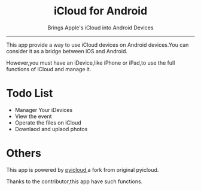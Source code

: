 <h1 align="center">iCloud for Android</h3>
<p align="center">Brings Apple's iCloud into Android Devices</p>

---

This app provide a way to use iCloud devices on Android devices.You can consider it as a bridge between iOS and Android.  

However,you must have an iDevice,like iPhone or iPad,to use the full functions of iCloud and manage it.  

# Todo List
- Manager Your iDevices
- View the event
- Operate the files on iCloud
- Downlaod and uplaod photos

# Others
This app is powered by [pyicloud](https://github.com/timlaing/pyicloud),a fork from original pyicloud.  

Thanks to the contributor,this app have such functions.